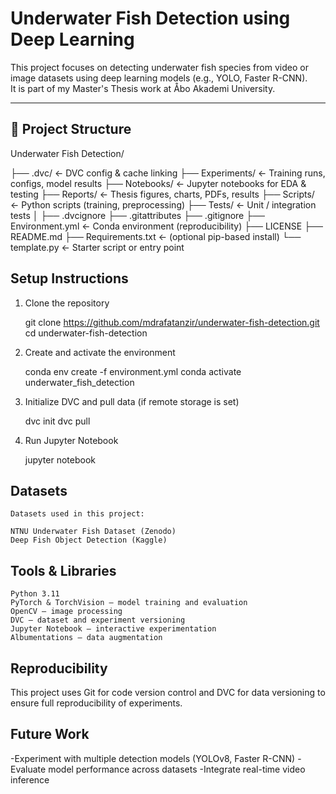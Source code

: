 # Underwater Fish Detection using Deep Learning

This project focuses on detecting underwater fish species from video or image datasets using deep learning models (e.g., YOLO, Faster R-CNN).  
It is part of my Master's Thesis work at Åbo Akademi University.

---

## 📁 Project Structure

Underwater Fish Detection/

├── .dvc/                ← DVC config & cache linking
├── Experiments/         ← Training runs, configs, model results
├── Notebooks/           ← Jupyter notebooks for EDA & testing
├── Reports/             ← Thesis figures, charts, PDFs, results
├── Scripts/             ← Python scripts (training, preprocessing)
├── Tests/               ← Unit / integration tests
│
├── .dvcignore
├── .gitattributes
├── .gitignore
├── Environment.yml      ← Conda environment (reproducibility)
├── LICENSE
├── README.md
├── Requirements.txt     ← (optional pip-based install)
└── template.py          ← Starter script or entry point



## Setup Instructions

1. Clone the repository
  
   git clone https://github.com/mdrafatanzir/underwater-fish-detection.git
   cd underwater-fish-detection
   
2. Create and activate the environment

   conda env create -f environment.yml
   conda activate underwater_fish_detection

3. Initialize DVC and pull data (if remote storage is set)

   dvc init
   dvc pull
4. Run Jupyter Notebook

   jupyter notebook
   
 ## Datasets

    Datasets used in this project:

	NTNU Underwater Fish Dataset (Zenodo)
	Deep Fish Object Detection (Kaggle)

## Tools & Libraries
	Python 3.11
	PyTorch & TorchVision – model training and evaluation
	OpenCV – image processing
	DVC – dataset and experiment versioning
	Jupyter Notebook – interactive experimentation
	Albumentations – data augmentation

## Reproducibility
This project uses Git for code version control and DVC for data versioning to ensure full reproducibility of experiments.

## Future Work
-Experiment with multiple detection models (YOLOv8, Faster R-CNN)
-Evaluate model performance across datasets
-Integrate real-time video inference
